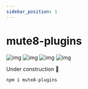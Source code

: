 ```yaml
---
sidebar_position: 1
---
```

# mute8-plugins

![img](https://img.shields.io/npm/dw/mute8-plugins?color=%230180BF)
![img](https://img.shields.io/npm/v/mute8-plugins?color=%230180BF)
![img](https://img.shields.io/bundlephobia/min/mute8-plugins)
![img](https://img.shields.io/bundlephobia/minzip/mute8-plugins)

Under construction 🚧

```sh
npm i mute8-plugins
```